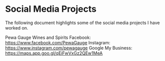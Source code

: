 # Social Media Projects

The following document highlights some of the social media projects I have worked on.

Pewa Gauge Wines and Spirits
Facebook: https://www.facebook.com/PewaGauge
Instagram: https://www.instagram.com/pewagauge 
Google My Business: https://maps.app.goo.gl/qEiFwVxGz2QEw1MeA






